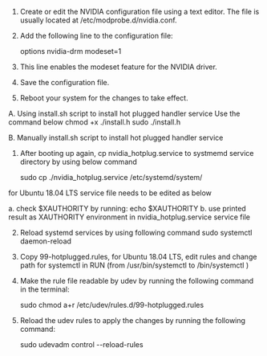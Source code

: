 1. Create or edit the NVIDIA configuration file using a text editor. The file is usually located at /etc/modprobe.d/nvidia.conf.
2. Add the following line to the configuration file:

    options nvidia-drm modeset=1

3. This line enables the modeset feature for the NVIDIA driver.
4. Save the configuration file.
5. Reboot your system for the changes to take effect.


A. Using install.sh script to install hot plugged handler service
Use the command below
    chmod +x ./install.h
    sudo ./install.h


B. Manually install.sh script to install hot plugged handler service

1. After booting up again, cp nvidia_hotplug.service to systmemd service directory by using below command  

    sudo cp ./nvidia_hotplug.service /etc/systemd/system/

for Ubuntu 18.04 LTS service file needs to be edited as below

a. check $XAUTHORITY by running:
    echo $XAUTHORITY
b. use printed result as XAUTHORITY environment in nvidia_hotplug.service service file

2. Reload systemd services by using following command
    sudo systemctl daemon-reload


3. Copy 99-hotplugged.rules, for Ubuntu 18.04 LTS, edit rules and change path for systemctl in RUN (from /usr/bin/systemctl to /bin/systemctl )

4. Make the rule file readable by udev by running the following command in the terminal:
    
    sudo chmod a+r /etc/udev/rules.d/99-hotplugged.rules

5. Reload the udev rules to apply the changes by running the following command:

    sudo udevadm control --reload-rules